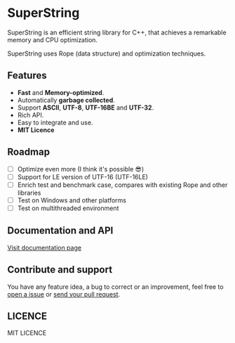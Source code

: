 # SuperString
SuperString is an efficient string library for C++, that achieves a remarkable memory and CPU optimization.

SuperString uses Rope (data structure) and optimization techniques.

## Features
- **Fast** and **Memory-optimized**.
- Automatically **garbage collected**.
- Support **ASCII**, **UTF-8**, **UTF-16BE** and **UTF-32**.
- Rich API.
- Easy to integrate and use.
- **MIT Licence**

## Roadmap
- [ ] Optimize even more (I think it's possible :sunglasses:)
- [ ] Support for LE version of UTF-16 (UTF-16LE)
- [ ] Enrich test and benchmark case, compares with existing Rope and other libraries
- [ ] Test on Windows and other platforms
- [ ] Test on multithreaded environment

## Documentation and API
[Visit documentation page](https://www.boutglay.com/SuperString)

## Contribute and support
You have any feature idea, a bug to correct or an improvement, feel free to [open a issue]( https://github.com/btwael/SuperString/issues) or [send your pull request](https://github.com/btwael/SuperString/pulls).

## LICENCE
MIT LICENCE
